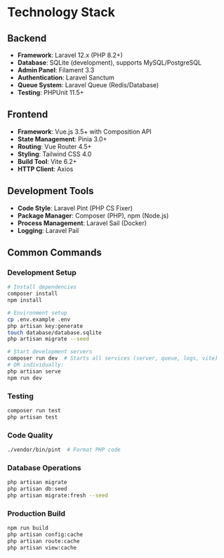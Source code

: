 # Technology Stack

## Backend
- **Framework**: Laravel 12.x (PHP 8.2+)
- **Database**: SQLite (development), supports MySQL/PostgreSQL
- **Admin Panel**: Filament 3.3
- **Authentication**: Laravel Sanctum
- **Queue System**: Laravel Queue (Redis/Database)
- **Testing**: PHPUnit 11.5+

## Frontend
- **Framework**: Vue.js 3.5+ with Composition API
- **State Management**: Pinia 3.0+
- **Routing**: Vue Router 4.5+
- **Styling**: Tailwind CSS 4.0
- **Build Tool**: Vite 6.2+
- **HTTP Client**: Axios

## Development Tools
- **Code Style**: Laravel Pint (PHP CS Fixer)
- **Package Manager**: Composer (PHP), npm (Node.js)
- **Process Management**: Laravel Sail (Docker)
- **Logging**: Laravel Pail

## Common Commands

### Development Setup
```bash
# Install dependencies
composer install
npm install

# Environment setup
cp .env.example .env
php artisan key:generate
touch database/database.sqlite
php artisan migrate --seed

# Start development servers
composer run dev  # Starts all services (server, queue, logs, vite)
# OR individually:
php artisan serve
npm run dev
```

### Testing
```bash
composer run test
php artisan test
```

### Code Quality
```bash
./vendor/bin/pint  # Format PHP code
```

### Database Operations
```bash
php artisan migrate
php artisan db:seed
php artisan migrate:fresh --seed
```

### Production Build
```bash
npm run build
php artisan config:cache
php artisan route:cache
php artisan view:cache
```